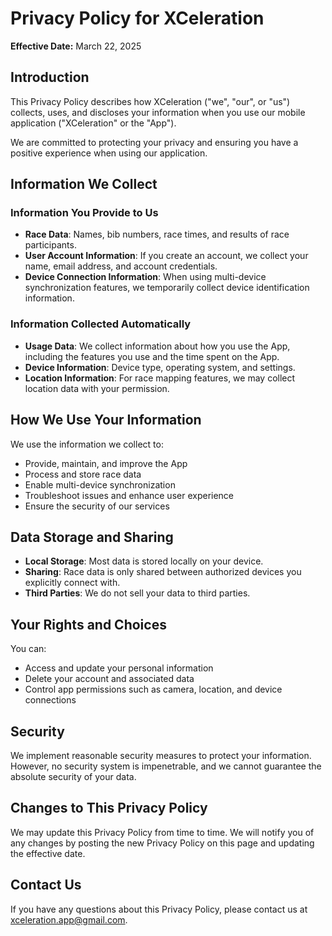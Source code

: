 # Privacy Policy for XCeleration

**Effective Date:** March 22, 2025

## Introduction

This Privacy Policy describes how XCeleration ("we", "our", or "us") collects, uses, and discloses your information when you use our mobile application ("XCeleration" or the "App").

We are committed to protecting your privacy and ensuring you have a positive experience when using our application.

## Information We Collect

### Information You Provide to Us

- **Race Data**: Names, bib numbers, race times, and results of race participants.
- **User Account Information**: If you create an account, we collect your name, email address, and account credentials.
- **Device Connection Information**: When using multi-device synchronization features, we temporarily collect device identification information.

### Information Collected Automatically

- **Usage Data**: We collect information about how you use the App, including the features you use and the time spent on the App.
- **Device Information**: Device type, operating system, and settings.
- **Location Information**: For race mapping features, we may collect location data with your permission.

## How We Use Your Information

We use the information we collect to:

- Provide, maintain, and improve the App
- Process and store race data
- Enable multi-device synchronization
- Troubleshoot issues and enhance user experience
- Ensure the security of our services

## Data Storage and Sharing

- **Local Storage**: Most data is stored locally on your device.
- **Sharing**: Race data is only shared between authorized devices you explicitly connect with.
- **Third Parties**: We do not sell your data to third parties.

## Your Rights and Choices

You can:
- Access and update your personal information
- Delete your account and associated data
- Control app permissions such as camera, location, and device connections

## Security

We implement reasonable security measures to protect your information. However, no security system is impenetrable, and we cannot guarantee the absolute security of your data.

## Changes to This Privacy Policy

We may update this Privacy Policy from time to time. We will notify you of any changes by posting the new Privacy Policy on this page and updating the effective date.

## Contact Us

If you have any questions about this Privacy Policy, please contact us at [xceleration.app@gmail.com](mailto:xceleration.app@gmail.com).
